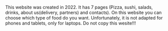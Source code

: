 This website was created in 2022. It has 7 pages (Pizza, sushi, salads, drinks, about us(delivery, partners) and contacts).
On this website you can choose which type of food do you want. Unfortunately, it is not adapted for phones and tablets, only for laptops.
Do not copy this wesite!!!

